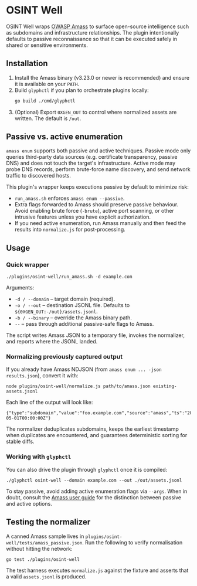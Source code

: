 # OSINT Well

OSINT Well wraps [OWASP Amass](https://github.com/owasp-amass/amass) to surface open-source intelligence such as subdomains and infrastructure relationships. The plugin intentionally defaults to passive reconnaissance so that it can be executed safely in shared or sensitive environments.

## Installation

1. Install the Amass binary (v3.23.0 or newer is recommended) and ensure it is available on your `PATH`.
2. Build `glyphctl` if you plan to orchestrate plugins locally:
   ```bash
   go build ./cmd/glyphctl
   ```
3. (Optional) Export `0XGEN_OUT` to control where normalized assets are written. The default is `/out`.

## Passive vs. active enumeration

`amass enum` supports both passive and active techniques. Passive mode only queries third-party data sources (e.g. certificate transparency, passive DNS) and does not touch the target's infrastructure. Active mode may probe DNS records, perform brute-force name discovery, and send network traffic to discovered hosts.

This plugin's wrapper keeps executions passive by default to minimize risk:

- `run_amass.sh` enforces `amass enum --passive`.
- Extra flags forwarded to Amass should preserve passive behaviour. Avoid enabling brute force (`-brute`), active port scanning, or other intrusive features unless you have explicit authorization.
- If you need active enumeration, run Amass manually and then feed the results into `normalize.js` for post-processing.

## Usage

### Quick wrapper

```
./plugins/osint-well/run_amass.sh -d example.com
```

Arguments:

- `-d / --domain` – target domain (required).
- `-o / --out` – destination JSONL file. Defaults to `${0XGEN_OUT:-/out}/assets.jsonl`.
- `-b / --binary` – override the Amass binary path.
- `--` – pass through additional passive-safe flags to Amass.

The script writes Amass JSON to a temporary file, invokes the normalizer, and reports where the JSONL landed.

### Normalizing previously captured output

If you already have Amass NDJSON (from `amass enum ... -json results.json`), convert it with:

```
node plugins/osint-well/normalize.js path/to/amass.json existing-assets.jsonl
```

Each line of the output will look like:

```
{"type":"subdomain","value":"foo.example.com","source":"amass","ts":"2024-05-01T00:00:00Z"}
```

The normalizer deduplicates subdomains, keeps the earliest timestamp when duplicates are encountered, and guarantees deterministic sorting for stable diffs.

### Working with `glyphctl`

You can also drive the plugin through `glyphctl` once it is compiled:

```
./glyphctl osint-well --domain example.com --out ./out/assets.jsonl
```

To stay passive, avoid adding active enumeration flags via `--args`. When in doubt, consult the [Amass user guide](https://github.com/owasp-amass/amass/blob/master/doc/user_guide.md) for the distinction between passive and active options.

## Testing the normalizer

A canned Amass sample lives in `plugins/osint-well/tests/amass_passive.json`. Run the following to verify normalisation without hitting the network:

```
go test ./plugins/osint-well
```

The test harness executes `normalize.js` against the fixture and asserts that a valid `assets.jsonl` is produced.
